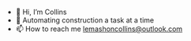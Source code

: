 - 👋 Hi, I’m Collins
- 🌱 Automating construction a task at a time 
- 📫 How to reach me lemashoncollins@outlook.com

<!---
Lemaaaaaaa/Lemaaaaaaa is a ✨ special ✨ repository because its `README.md` (this file) appears on your GitHub profile.
You can click the Preview link to take a look at your changes.
--->
